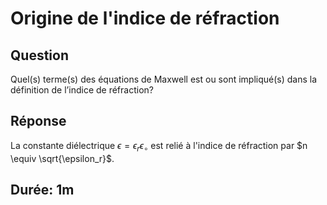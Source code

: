 # Origine de l'indice de réfraction

## Question

Quel(s) terme(s) des équations de Maxwell est ou sont impliqué(s) dans la définition de l’indice de réfraction?

## Réponse

La constante diélectrique $\epsilon = \epsilon_r \epsilon_\circ$ est relié à l'indice de réfraction par $n \equiv \sqrt{\epsilon_r}$.

## Durée: 1m

